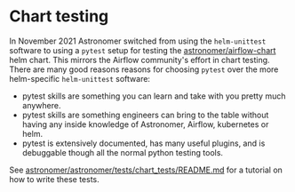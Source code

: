 # Chart testing

In November 2021 Astronomer switched from using the `helm-unittest` software to using a `pytest` setup for testing the [astronomer/airflow-chart](https://github.com/astronomer/airflow-chart) helm chart. This mirrors the Airflow community's effort in chart testing. There are many good reasons reasons for choosing `pytest` over the more helm-specific `helm-unittest` software:

- pytest skills are something you can learn and take with you pretty much anywhere.
- pytest skills are something engineers can bring to the table without having any inside knowledge of Astronomer, Airflow, kubernetes or helm.
- pytest is extensively documented, has many useful plugins, and is debuggable though all the normal python testing tools.

See [astronomer/astronomer/tests/chart_tests/README.md](https://github.com/astronomer/astronomer/blob/master/tests/chart_tests/README.md) for a tutorial on how to write these tests.
